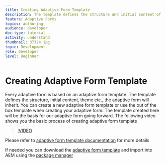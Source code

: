 ```yaml
---
title: Creating Adaptive Form Template
description: The template defines the structure and initial content of the Adaptive Form.
feature: Adaptive Forms
topics: authoring
audience: developer
doc-type: tutorial
activity: understand
thumbnail: 37324.jpg
topic: Development
role: Developer
level: Beginner
---
```


# Creating Adaptive Form Template

Every adaptive form is based on an adaptive form template. The template defines the structure, initial content, theme etc., the adaptive form will inherit. You can create a new adaptive form template or use the out of the box template when creating your adaptive form.
The template created here will be the basis for our adaptive form going forward.
The following video shows you the basic process of creating adaptive form template

>[!VIDEO](https://video.tv.adobe.com/v/37324/quality=9)

Please refer to [adaptive form template documentation](https://docs.adobe.com/content/help/en/experience-manager-65/forms/adaptive-forms-advanced-authoring/template-editor.html) for more details  

If needed you can download the [adaptive form template](assets/peak-application-template.zip) and import into AEM using the [package manager](http://localhost:4502/crx/packmgr/index.jsp)




